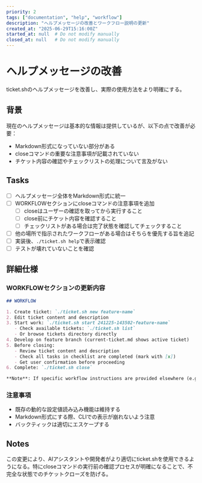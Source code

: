 ```yaml
---
priority: 2
tags: ["documentation", "help", "workflow"]
description: "ヘルプメッセージの改善とワークフロー説明の更新"
created_at: "2025-06-29T15:16:00Z"
started_at: null  # Do not modify manually
closed_at: null   # Do not modify manually
---
```


# ヘルプメッセージの改善

ticket.shのヘルプメッセージを改善し、実際の使用方法をより明確にする。

## 背景

現在のヘルプメッセージは基本的な情報は提供しているが、以下の点で改善が必要：
- Markdown形式になっていない部分がある
- closeコマンドの重要な注意事項が記載されていない
- チケット内容の確認やチェックリストの処理について言及がない

## Tasks

- [ ] ヘルプメッセージ全体をMarkdown形式に統一
- [ ] WORKFLOWセクションにcloseコマンドの注意事項を追加
  - [ ] closeはユーザーの確認を取ってから実行すること
  - [ ] close前にチケット内容を確認すること
  - [ ] チェックリストがある場合は完了状態を確認してチェックすること
- [ ] 他の場所で指示されたワークフローがある場合はそちらを優先する旨を追記
- [ ] 実装後、`./ticket.sh help`で表示確認
- [ ] テストが壊れていないことを確認

## 詳細仕様

### WORKFLOWセクションの更新内容

```markdown
## WORKFLOW

1. Create ticket: `./ticket.sh new feature-name`
2. Edit ticket content and description
3. Start work: `./ticket.sh start 241225-143502-feature-name`
   - Check available tickets: `./ticket.sh list`
   - Or browse tickets directory directly
4. Develop on feature branch (current-ticket.md shows active ticket)
5. Before closing:
   - Review ticket content and description
   - Check all tasks in checklist are completed (mark with [x])
   - Get user confirmation before proceeding
6. Complete: `./ticket.sh close`

**Note**: If specific workflow instructions are provided elsewhere (e.g., in project documentation or CLAUDE.md), those take precedence over this general workflow.
```

### 注意事項

- 既存の動的な設定値読み込み機能は維持する
- Markdown形式にする際、CLIでの表示が崩れないよう注意
- バックティックは適切にエスケープする

## Notes

この変更により、AIアシスタントや開発者がより適切にticket.shを使用できるようになる。特にcloseコマンドの実行前の確認プロセスが明確になることで、不完全な状態でのチケットクローズを防げる。
